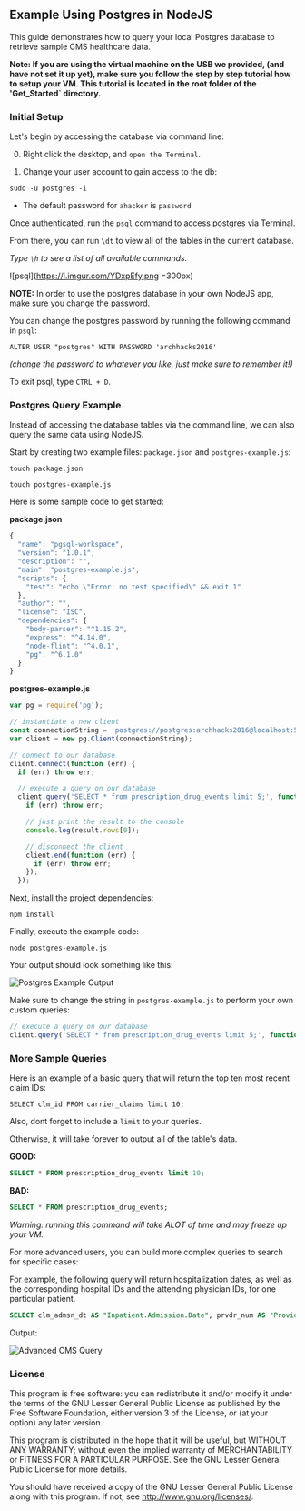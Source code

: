 ## Example Using Postgres in NodeJS

This guide demonstrates how to query your local Postgres database to retrieve sample CMS healthcare data.

**Note: If you are using the virtual machine on the USB we provided, (and have not set it up yet), make sure you follow the step by step tutorial how to setup your VM.  This tutorial is located in the root folder of the 'Get_Started` directory.**

### Initial Setup

Let's begin by accessing the database via command line:

0. Right click the desktop, and `open the Terminal`.

1. Change your user account to gain access to the db:

```
sudo -u postgres -i
```
  - The default password for `ahacker` is `password`

Once authenticated, run the `psql` command to access postgres via Terminal.

From there, you can run `\dt` to view all of the tables in the current database.

*Type `\h` to see a list of all available commands.*


![psql](https://i.imgur.com/YDxpEfy.png =300px)


**NOTE:** In order to use the postgres database in your own NodeJS app, make sure you change the password.

You can change the postgres password by running the following command in `psql`:

```
ALTER USER "postgres" WITH PASSWORD 'archhacks2016'
```
*(change the password to whatever you like, just make sure to remember it!)*


To exit psql, type `CTRL + D`.

### Postgres Query Example

Instead of accessing the database tables via the command line, we can also query the same data using NodeJS. 

Start by creating two example files: `package.json` and `postgres-example.js`:

```
touch package.json
  
touch postgres-example.js
```

Here is some sample code to get started:

**package.json**
``` javascript
{
  "name": "pgsql-workspace",
  "version": "1.0.1",
  "description": "",
  "main": "postgres-example.js",
  "scripts": {
    "test": "echo \"Error: no test specified\" && exit 1"
  },
  "author": "",
  "license": "ISC",
  "dependencies": {
    "body-parser": "^1.15.2",
    "express": "^4.14.0",
    "node-flint": "^4.0.1",
    "pg": "^6.1.0"
  }
}
```  
  
**postgres-example.js**
```javascript
var pg = require('pg');

// instantiate a new client
const connectionString = 'postgres://postgres:archhacks2016@localhost:5432/postgres';
var client = new pg.Client(connectionString);

// connect to our database
client.connect(function (err) {
  if (err) throw err;

  // execute a query on our database
  client.query('SELECT * from prescription_drug_events limit 5;', function (err, result) {
    if (err) throw err;

    // just print the result to the console
    console.log(result.rows[0]);

    // disconnect the client
    client.end(function (err) {
      if (err) throw err;
    });
  });
```

Next, install the project dependencies:

```
npm install
```

Finally, execute the example code:

``` 
node postgres-example.js
```

Your output should look something like this:


![Postgres Example Output](http://i.imgur.com/d2BMS0P.png)


Make sure to change the string in `postgres-example.js` to perform your own custom queries:

```javascript
// execute a query on our database
client.query('SELECT * from prescription_drug_events limit 5;', function (err, result) {...}
```  

### More Sample Queries

Here is an example of a basic query that will return the top ten most recent claim IDs:

```
SELECT clm_id FROM carrier_claims limit 10;
```

Also, dont forget to include a `limit` to your queries. 

Otherwise, it will take forever to output all of the table's data.

**GOOD:**

```sql
SELECT * FROM prescription_drug_events limit 10;
```

**BAD:**
```sql
SELECT * FROM prescription_drug_events;
```
*Warning: running this command will take ALOT of time and may freeze up your VM.*

For more advanced users, you can build more complex queries to search for specific cases:

For example, the following query will return hospitalization dates, as well as the corresponding hospital IDs and the attending physician IDs, for one particular patient.

```sql
SELECT clm_admsn_dt AS "Inpatient.Admission.Date", prvdr_num AS "Provider.Institution", at_physn_npi AS "Attending.Physician.NPI" FROM inpatient_claims WHERE desynpuf_id = '0007F12A492FD25D';
```

Output:

![Advanced CMS Query](http://i.imgur.com/kVYAnB4.png)

  
### License

This program is free software: you can redistribute it and/or modify it under the terms of the GNU Lesser General Public License as published by the Free Software Foundation, either version 3 of the License, or (at your option) any later version.

This program is distributed in the hope that it will be useful, but WITHOUT ANY WARRANTY; without even the implied warranty of MERCHANTABILITY or FITNESS FOR A PARTICULAR PURPOSE. See the GNU Lesser General Public License for more details.

You should have received a copy of the GNU Lesser General Public License along with this program. If not, see http://www.gnu.org/licenses/.
